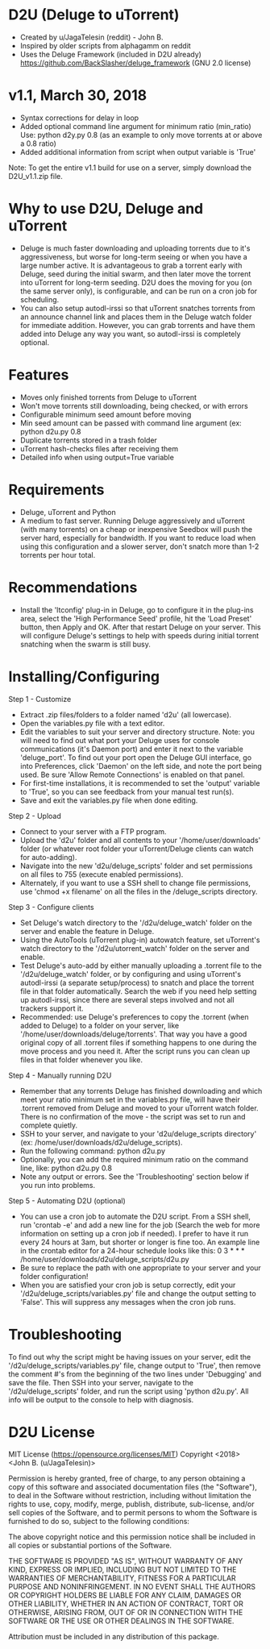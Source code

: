 
D2U (Deluge to uTorrent)
========================
- Created by u/JagaTelesin (reddit) - John B.
- Inspired by older scripts from alphagamm on reddit
- Uses the Deluge Framework (included in D2U already) https://github.com/BackSlasher/deluge_framework (GNU 2.0 license)

v1.1, March 30, 2018
====================
- Syntax corrections for delay in loop
- Added optional command line argument for minimum ratio (min_ratio)
   Use:  python d2y.py 0.8    (as an example to only move torrents at or above a 0.8 ratio)
- Added additional information from script when output variable is 'True'


Note:  To get the entire v1.1 build for use on a server, simply download the D2U_v1.1.zip file.


Why to use D2U, Deluge and uTorrent
===================================
- Deluge is much faster downloading and uploading torrents due to it's aggressiveness, but worse for long-term seeing or when you have a large number active.  It is advantageous to grab a torrent early with Deluge, seed during the initial swarm, and then later move the torrent into uTorrent for long-term seeding.  D2U does the moving for you (on the same server only), is configurable, and can be run on a cron job for scheduling.
- You can also setup autodl-irssi so that uTorrent snatches torrents from an announce channel link and places them in the Deluge watch folder for immediate addition.  However, you can grab torrents and have them added into Deluge any way you want, so autodl-irssi is completely optional.

Features
========
- Moves only finished torrents from Deluge to uTorrent
- Won't move torrents still downloading, being checked, or with errors
- Configurable minimum seed amount before moving
- Min seed amount can be passed with command line argument (ex: python d2u.py 0.8
- Duplicate torrents stored in a trash folder
- uTorrent hash-checks files after receiving them
- Detailed info when using output=True variable

Requirements
============
- Deluge, uTorrent and Python
- A medium to fast server.  Running Deluge aggressively and uTorrent (with many torrents) on a cheap or inexpensive Seedbox will push the server hard, especially for bandwidth.  If you want to reduce load when using this configuration and a slower server, don't snatch more than 1-2 torrents per hour total.

Recommendations
===============
- Install the 'ltconfig' plug-in in Deluge, go to configure it in the plug-ins area, select the 'High Performance Seed' profile, hit the 'Load Preset' button, then Apply and OK.  After that restart Deluge on your server.  This will configure Deluge's settings to help with speeds during initial torrent snatching when the swarm is still busy.



Installing/Configuring
======================

Step 1 - Customize
- Extract .zip files/folders to a folder named 'd2u' (all lowercase).
- Open the variables.py file with a text editor.
- Edit the variables to suit your server and directory structure.  Note:  you will need to find out what port your Deluge uses for console communications (it's Daemon port) and enter it next to the variable 'deluge_port'.  To find out your port open the Deluge GUI interface, go into Preferences, click 'Daemon' on the left side, and note the port being used.  Be sure 'Allow Remote Connections' is enabled on that panel.
- For first-time installations, it is recommended to set the 'output' variable to 'True', so you can see feedback from your manual test run(s).
- Save and exit the variables.py file when done editing.


Step 2 - Upload
- Connect to your server with a FTP program.
- Upload the 'd2u' folder and all contents to your '/home/user/downloads' folder (or whatever root folder your uTorrent/Deluge clients can watch for auto-adding).
- Navigate into the new 'd2u/deluge_scripts' folder and set permissions on all files to 755 (execute enabled permissions).
- Alternately, if you want to use a SSH shell to change file permissions, use 'chmod +x filename' on all the files in the /deluge_scripts directory.


Step 3 - Configure clients
- Set Deluge's watch directory to the '/d2u/deluge_watch' folder on the server and enable the feature in Deluge.
- Using the AutoTools (uTorrent plug-in) autowatch feature, set uTorrent's watch directory to the '/d2u/utorrent_watch' folder on the server and enable.
- Test Deluge's auto-add by either manually uploading a .torrent file to the '/d2u/deluge_watch' folder, or by configuring and using uTorrent's autodl-irssi (a separate setup/process) to snatch and place the torrent file in that folder automatically.  Search the web if you need help setting up autodl-irssi, since there are several steps involved and not all trackers support it.
- Recommended:  use Deluge's preferences to copy the .torrent (when added to Deluge) to a folder on your server, like '/home/user/downloads/deluge/torrents'.  That way you have a good original copy of all .torrent files if something happens to one during the move process and you need it.  After the script runs you can clean up files in that folder whenever you like.


Step 4 - Manually running D2U
- Remember that any torrents Deluge has finished downloading and which meet your ratio minimum set in the variables.py file, will have their .torrent removed from Deluge and moved to your uTorrent watch folder.  There is no confirmation of the move - the script was set to run and complete quietly.
- SSH to your server, and navigate to your 'd2u/deluge_scripts directory' (ex: /home/user/downloads/d2u/deluge_scripts).
- Run the following command: python d2u.py
- Optionally, you can add the required minimum ratio on the command line, like:  python d2u.py 0.8
- Note any output or errors.  See the 'Troubleshooting' section below if you run into problems.


Step 5 - Automating D2U  (optional)
- You can use a cron job to automate the D2U script.  From a SSH shell, run 'crontab -e' and add a new line for the job (Search the web for more information on setting up a cron job if needed).  I prefer to have it run every 24 hours at 3am, but shorter or longer is fine too.  An example line in the crontab editor for a 24-hour schedule looks like this:
 0 3 * * * /home/user/downloads/d2u/deluge_scripts/d2u.py
- Be sure to replace the path with one appropriate to your server and your folder configuration!
- When you are satisfied your cron job is setup correctly, edit your '/d2u/deluge_scripts/variables.py' file and change the output setting to 'False'.  This will suppress any messages when the cron job runs.



Troubleshooting
================

To find out why the script might be having issues on your server, edit the '/d2u/deluge_scripts/variables.py' file, change output to 'True', then remove the comment #'s from the beginning of the two lines under 'Debugging' and save the file.  Then SSH into your server, navigate to the '/d2u/deluge_scripts' folder, and run the script using 'python d2u.py'.  All info will be output to the console to help with diagnosis.



D2U License
===========

MIT License (https://opensource.org/licenses/MIT)
Copyright <2018> <John B. (u/JagaTelesin)>

Permission is hereby granted, free of charge, to any person obtaining a copy of this software and associated documentation files (the "Software"), to deal in the Software without restriction, including without limitation the rights to use, copy, modify, merge, publish, distribute, sub-license, and/or sell copies of the Software, and to permit persons to whom the Software is furnished to do so, subject to the following conditions:

The above copyright notice and this permission notice shall be included in all copies or substantial portions of the Software.

THE SOFTWARE IS PROVIDED "AS IS", WITHOUT WARRANTY OF ANY KIND, EXPRESS OR IMPLIED, INCLUDING BUT NOT LIMITED TO THE WARRANTIES OF MERCHANTABILITY, FITNESS FOR A PARTICULAR PURPOSE AND NONINFRINGEMENT. IN NO EVENT SHALL THE AUTHORS OR COPYRIGHT HOLDERS BE LIABLE FOR ANY CLAIM, DAMAGES OR OTHER LIABILITY, WHETHER IN AN ACTION OF CONTRACT, TORT OR OTHERWISE, ARISING FROM, OUT OF OR IN CONNECTION WITH THE SOFTWARE OR THE USE OR OTHER DEALINGS IN THE SOFTWARE.

Attribution must be included in any distribution of this package.
